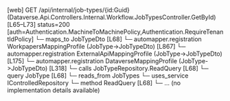 [web] GET /api/internal/job-types/{id:Guid}  (Dataverse.Api.Controllers.Internal.Workflow.JobTypesController.GetById)  [L65–L73] status=200 [auth=Authentication.MachineToMachinePolicy,Authentication.RequireTenantIdPolicy]
  └─ maps_to JobTypeDto [L68]
    └─ automapper.registration WorkpapersMappingProfile (JobType->JobTypeDto) [L867]
    └─ automapper.registration ExternalApiMappingProfile (JobType->JobTypeDto) [L175]
    └─ automapper.registration DataverseMappingProfile (JobType->JobTypeDto) [L318]
  └─ calls JobTypeRepository.ReadQuery [L68]
  └─ query JobType [L68]
    └─ reads_from JobTypes
  └─ uses_service IControlledRepository<JobType>
    └─ method ReadQuery [L68]
      └─ ... (no implementation details available)

